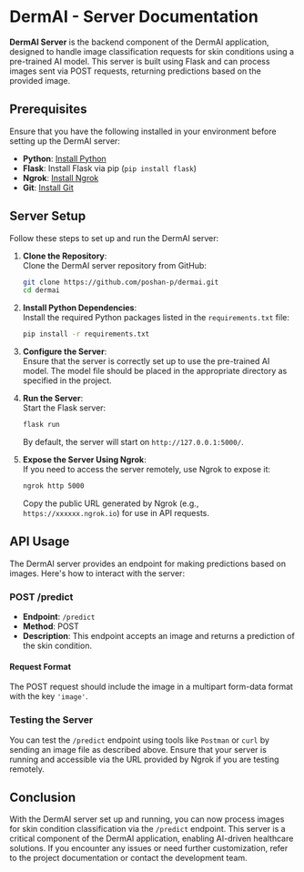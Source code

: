 # DermAI - Server Documentation

**DermAI Server** is the backend component of the DermAI application, designed to handle image classification requests for skin conditions using a pre-trained AI model. This server is built using Flask and can process images sent via POST requests, returning predictions based on the provided image.

## Prerequisites

Ensure that you have the following installed in your environment before setting up the DermAI server:

- **Python**: [Install Python](https://www.python.org/downloads/)
- **Flask**: Install Flask via pip (`pip install flask`)
- **Ngrok**: [Install Ngrok](https://ngrok.com/download)
- **Git**: [Install Git](https://git-scm.com/downloads)

## Server Setup

Follow these steps to set up and run the DermAI server:

1. **Clone the Repository**:  
   Clone the DermAI server repository from GitHub:
   ```bash
   git clone https://github.com/poshan-p/dermai.git
   cd dermai
   ```

2. **Install Python Dependencies**:  
   Install the required Python packages listed in the `requirements.txt` file:
   ```bash
   pip install -r requirements.txt
   ```

3. **Configure the Server**:  
   Ensure that the server is correctly set up to use the pre-trained AI model. The model file should be placed in the appropriate directory as specified in the project.

4. **Run the Server**:  
   Start the Flask server:
   ```bash
   flask run
   ```
   By default, the server will start on `http://127.0.0.1:5000/`.

5. **Expose the Server Using Ngrok**:  
   If you need to access the server remotely, use Ngrok to expose it:
   ```bash
   ngrok http 5000
   ```
   Copy the public URL generated by Ngrok (e.g., `https://xxxxxx.ngrok.io`) for use in API requests.

## API Usage

The DermAI server provides an endpoint for making predictions based on images. Here's how to interact with the server:

### POST /predict

- **Endpoint**: `/predict`
- **Method**: POST
- **Description**: This endpoint accepts an image and returns a prediction of the skin condition.

#### Request Format

The POST request should include the image in a multipart form-data format with the key `'image'`.

### Testing the Server

You can test the `/predict` endpoint using tools like `Postman` or `curl` by sending an image file as described above. Ensure that your server is running and accessible via the URL provided by Ngrok if you are testing remotely.

## Conclusion

With the DermAI server set up and running, you can now process images for skin condition classification via the `/predict` endpoint. This server is a critical component of the DermAI application, enabling AI-driven healthcare solutions. If you encounter any issues or need further customization, refer to the project documentation or contact the development team.
